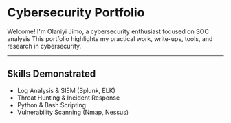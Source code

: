 # Cybersecurity Portfolio

Welcome! I'm Olaniyi Jimo, a cybersecurity enthusiast focused on SOC analysis
This portfolio highlights my practical work, write-ups, tools, and research in cybersecurity.

---

## Skills Demonstrated
- Log Analysis & SIEM (Splunk, ELK)
- Threat Hunting & Incident Response
- Python & Bash Scripting
- Vulnerability Scanning (Nmap, Nessus)
  


